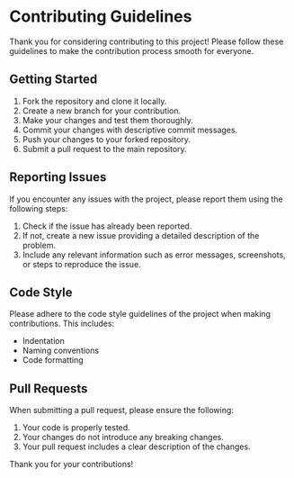 # Contributing Guidelines

Thank you for considering contributing to this project! Please follow these guidelines to make the contribution process smooth for everyone.

## Getting Started

1. Fork the repository and clone it locally.
2. Create a new branch for your contribution.
3. Make your changes and test them thoroughly.
4. Commit your changes with descriptive commit messages.
5. Push your changes to your forked repository.
6. Submit a pull request to the main repository.

## Reporting Issues

If you encounter any issues with the project, please report them using the following steps:

1. Check if the issue has already been reported.
2. If not, create a new issue providing a detailed description of the problem.
3. Include any relevant information such as error messages, screenshots, or steps to reproduce the issue.

## Code Style

Please adhere to the code style guidelines of the project when making contributions. This includes:

- Indentation
- Naming conventions
- Code formatting

## Pull Requests

When submitting a pull request, please ensure the following:

1. Your code is properly tested.
2. Your changes do not introduce any breaking changes.
3. Your pull request includes a clear description of the changes.

Thank you for your contributions!


